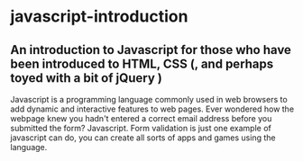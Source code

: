 # javascript-introduction
An introduction to Javascript for those who have been introduced to HTML, CSS (, and perhaps toyed with a bit of jQuery )
---
Javascript is a programming language commonly used in web browsers to add dynamic and interactive features to web pages. Ever wondered how the webpage knew you hadn't entered a correct email address before you submitted the form? Javascript. Form validation is just one example of javascript can do, you can create all sorts of apps and games using the language.
